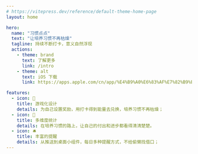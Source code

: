 ```yaml
---
# https://vitepress.dev/reference/default-theme-home-page
layout: home

hero:
  name: "习惯点点"
  text: "让培养习惯不再枯燥"
  tagline: 持续不断打卡，意义自然浮现
  actions:
    - theme: brand
      text: 了解更多
      link: /intro
    - theme: alt
      text: iOS 下载
      link: https://apps.apple.com/cn/app/%E4%B9%A0%E6%83%AF%E7%82%B9%E7%82%B9-%E6%97%A5%E5%B8%B8%E8%87%AA%E5%BE%8B%E6%89%93%E5%8D%A1-%E6%97%B6%E9%97%B4%E7%AE%A1%E7%90%86%E7%A5%9E%E5%99%A8/id6473467524

features:
  - icon: 💎
    title: 游戏化设计
    details: 为自己设置奖励，用打卡得到能量去兑换，培养习惯不再枯燥；
  - icon: 🎉
    title: 多维度统计
    details: 在培养习惯的路上，让自己的付出和进步都看得清清楚楚。
  - icon: 🛎️
    title: 丰富的提醒
    details: 从推送到桌面小组件，每日多种提醒方式，不给偷懒找借口；
---
```

